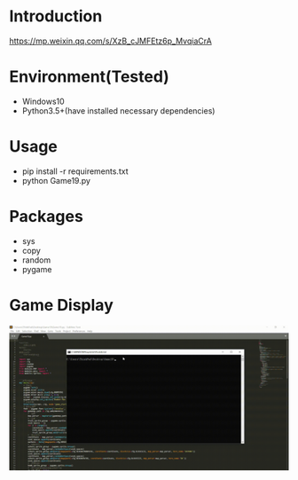 # Introduction
https://mp.weixin.qq.com/s/XzB_cJMFEtz6p_MvqiaCrA

# Environment(Tested)
- Windows10
- Python3.5+(have installed necessary dependencies)

# Usage
- pip install -r requirements.txt
- python Game19.py

# Packages
- sys
- copy
- random
- pygame

# Game Display
![giphy](effect/running.gif)